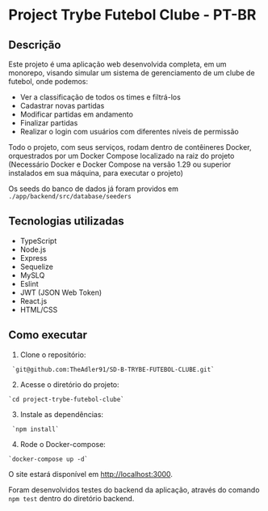 # Project Trybe Futebol Clube - PT-BR

## Descrição
Este projeto é uma aplicação web desenvolvida completa, em um monorepo, visando simular um sistema de gerenciamento de um clube de futebol, onde podemos: 
- Ver a classificação de todos os times e filtrá-los
- Cadastrar novas partidas
- Modificar partidas em andamento
- Finalizar partidas
- Realizar o login com usuários com diferentes níveis de permissão

Todo o projeto, com seus serviços, rodam dentro de contêineres Docker, orquestrados por um Docker Compose localizado na raiz do projeto (Necessário Docker e Docker Compose na versão 1.29 ou superior instalados em sua máquina, para executar o projeto)

Os seeds do banco de dados já foram providos em `./app/backend/src/database/seeders`

## Tecnologias utilizadas
- TypeScript
- Node.js
- Express
- Sequelize
- MySLQ
- Eslint
- JWT (JSON Web Token)
- React.js
- HTML/CSS

## Como executar
1. Clone o repositório:
```
 `git@github.com:TheAdler91/SD-B-TRYBE-FUTEBOL-CLUBE.git`
 ``` 
2. Acesse o diretório do projeto: 
```
`cd project-trybe-futebol-clube`
```

3. Instale as dependências:
```
 `npm install`
 ```

4. Rode o Docker-compose: 
```
`docker-compose up -d`
```

O site estará disponível em [http://localhost:3000](http://localhost:3000).

Foram desenvolvidos testes do backend da aplicação, através do comando `npm test` dentro do diretório backend.
